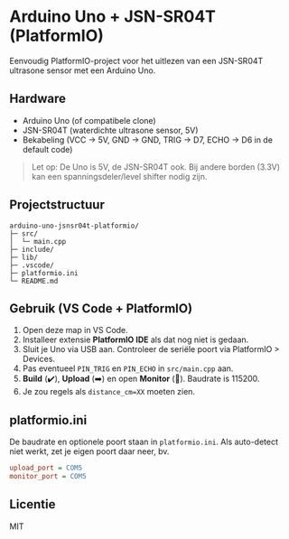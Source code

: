 # Arduino Uno + JSN-SR04T (PlatformIO)

Eenvoudig PlatformIO-project voor het uitlezen van een JSN-SR04T ultrasone sensor met een Arduino Uno.

## Hardware
- Arduino Uno (of compatibele clone)
- JSN-SR04T (waterdichte ultrasone sensor, 5V)
- Bekabeling (VCC -> 5V, GND -> GND, TRIG -> D7, ECHO -> D6 in de default code)

> Let op: De Uno is 5V, de JSN-SR04T ook. Bij andere borden (3.3V) kan een spanningsdeler/level shifter nodig zijn.

## Projectstructuur
```text
arduino-uno-jsnsr04t-platformio/
├─ src/
│  └─ main.cpp
├─ include/
├─ lib/
├─ .vscode/
├─ platformio.ini
└─ README.md
```

## Gebruik (VS Code + PlatformIO)
1. Open deze map in VS Code.
2. Installeer extensie **PlatformIO IDE** als dat nog niet is gedaan.
3. Sluit je Uno via USB aan. Controleer de seriële poort via PlatformIO > Devices.
4. Pas eventueel `PIN_TRIG` en `PIN_ECHO` in `src/main.cpp` aan.
5. **Build** (✔️), **Upload** (➡️) en open **Monitor** (🔌). Baudrate is 115200.
6. Je zou regels als `distance_cm=XX` moeten zien.

## platformio.ini
De baudrate en optionele poort staan in `platformio.ini`. Als auto-detect niet werkt, zet je eigen poort daar neer, bv.
```ini
upload_port = COM5
monitor_port = COM5
```

## Licentie
MIT
